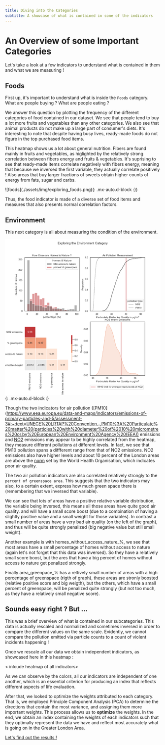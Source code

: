 ```yaml
---
title: Diving into the Categories 
subtitle: A showcase of what is contained in some of the indicators
---
```


# An Overview of some Important Categories

Let's take a look at a few indicators to understand what is contained in them and what we are measuring !

## Foods 

First up, it's important to understand what is inside the `Foods` category. What are people buying ? What are people eating ? 

We answer this question by plotting the frequency of the different categories of food contained in our dataset. We see that people tend to buy a lot more fruits and vegetables than any other categories. We also see that animal products do not make up a large part of consumer's diets. It's interesting to note that despite having busy lives, ready-made foods do not figure in the top purchased food items.  

<insert the first graph for food >

This heatmap shows us a lot about general nutrition. Fibers are found mainly in fruits and vegetables, as higlighted by the relatively strong correlation between fibers energy and fruits & vegetables. It's suprising to see that ready-made items correlate negatively with fibers energy, meaning that because we inversed the first variable, they actually correlate positively ! Also areas that buy larger fractions of sweets obtain higher counts of energy from fats, sugar and carbs.

<insert the second graph for foods>
![foods](./assets/img/exploring_foods.png){: .mx-auto.d-block :})

Thus, the food indicator is made of a diverse set of food items and measures that also presents normal correlation factors.

## Environment 

This next category is all about measuring the condition of the environment.

![env](./assets/img/exploring_env.png){: .mx-auto.d-block :}

Though the two indicators for air pollution ([PM10](https://www.eea.europa.eu/data-and-maps/indicators/emissions-of-primary-particles-and-5/assessment-3#:~:text=UNECE%20LRTAP%20Convention.-,PM10%3A%20Particulate%20matter%20(particles%20with%20diameter%20of%2010%20micrometres%20or,by%20European%20Environment%20Agency%20(EEA)) emissions and [NO2](https://www.epa.gov/no2-pollution#:~:text=NO2%20primarily%20gets%20in,%2C%20and%20off%2Droad%20equipment) emissions may appear to be highly correlated from the heatmap, they measure different pollutions at different levels. In fact, we see that PM10 pollution spans a diffferent range from that of NO2 emissions. NO2 emissions also have higher levels and about 10 percent of the London areas are above the [norm](https://www.who.int/news-room/fact-sheets/detail/ambient-(outdoor)-air-quality-and-health) set by the World Health Organisation, which indicates poor air quality. 

The two air pollution indicators are also correlated relatively strongly to the `percent of greenspace area`. This suggests that the two indicators may also, to a certain extent, express how much green space there is (remembering that we inversed that variable). 

We can see that lots of areas have a positive relative variable distribution, the variable being inversed, this means all those areas have quite good air quality. and will have a small score boost (due to a combination of having a slightly positive value and a small weight for those variables). In contrast a small number of areas have a very bad air quality (on the left of the graph), and thus will be quite strongly penalized (big negative value but still small weight).

Another example is with homes_without_access_nature_%, we see that most areas have a small percentage of homes without access to nature (again let's not forget that this data was inversed). So they have a relatively small score boost, but the ares that have a big percent of homes without access to nature get penalized strongly.

Finally area_greenpace_% has a reltively small number of areas with a high percentage of greenspace (rigth of graph), these areas are stronly boosted (relative positive score and big weigth), but the others, which have a small percent of greenspace, will be penalized quite strongly (but not too much, as they have a relatively small negative score).

## Sounds easy right ? But ... 

This was a brief overview of what is contained in our subcategories. This data is actually rescaled and normalized and sometimes inversed in order to compare the different values on the same scale. Evidently, we cannot compare the pollution emitted via particle counts to a count of violent incidents happening ! 

Once we rescale all our data we obtain independent indicators, as showcased here in this heatmap :

< inlcude heatmap of all indicators> 

As we can observe by the colors, all our indicators are independent of one another, which is an essential criterion for producing an index that reflects different aspects of life evaluation. 

After that, we looked to optimize the weights attributed to each category. That is, we employed Principle Component Analysis (PCA) to determine the directions that contain the most variance, and assigning them more important weights. This process allows us to **optimize** the weights. In the end, we obtain an index containing the weights of each indicators such that they optimally represent the data we have and reflect most accurately what is going on in the Greater London Area. 

[Let's find out the results !](https://charlyneburki.github.io/The-ALDI/map/) 

